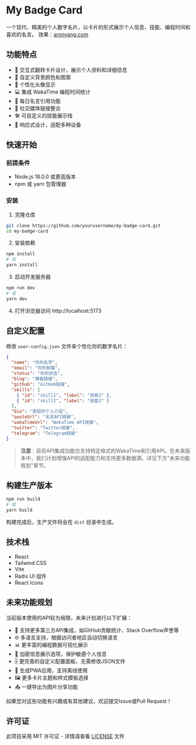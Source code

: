 # My Badge Card

一个现代、精美的个人数字名片，以卡片的形式展示个人信息、技能、编程时间和喜欢的名言。
效果：[aronyang.com](https://aronyang.com)


## 功能特点

- 🔄 交互式翻转卡片设计，展示个人资料和详细信息
- 🎨 自定义背景颜色和图案
- 👤 个性化头像显示
- 💻 集成 WakaTime 编程时间统计
- 💬 每日名言引用功能
- 🔗 社交媒体链接整合
- 🛠️ 可自定义的技能展示栈
- 📱 响应式设计，适配多种设备

## 快速开始

### 前提条件

- Node.js 18.0.0 或更高版本
- npm 或 yarn 包管理器

### 安装

1. 克隆仓库

```bash
git clone https://github.com/yourusername/my-badge-card.git
cd my-badge-card
```

2. 安装依赖

```bash
npm install
# 或
yarn install
```

3. 启动开发服务器

```bash
npm run dev
# 或
yarn dev
```

4. 打开浏览器访问 http://localhost:5173

## 自定义配置

修改 `user-config.json` 文件来个性化你的数字名片：

```json
{
  "name": "你的名字",
  "email": "你的邮箱",
  "status": "你的状态",
  "blog": "博客链接",
  "github": "GitHub链接",
  "skills": [
    { "id": "skill1", "label": "技能1" },
    { "id": "skill2", "label": "技能2" }
  ],
  "bio": "简短的个人介绍",
  "quoteUrl": "名言API链接",
  "wakaTimeUrl": "WakaTime API链接",
  "twitter": "Twitter链接",
  "telegram": "Telegram链接"
}
```

> **注意**：目前API集成功能仅支持特定格式的WakaTime和引用API。在未来版本中，我们计划增强API的适配能力和支持更多数据源。详见下方"未来功能规划"章节。

## 构建生产版本

```bash
npm run build
# 或
yarn build
```

构建完成后，生产文件将会在 `dist` 目录中生成。

## 技术栈

- React
- Tailwind CSS
- Vite
- Radix UI 组件
- React Icons

## 未来功能规划

当前版本使用的API较为局限，未来计划进行以下扩展：

- 🔌 支持更多第三方API集成，如GitHub贡献统计、Stack Overflow声誉等
- 🌐 多语言支持，根据访问者地区自动切换语言
- 📊 更丰富的编程数据可视化展示
- 🔐 加密信息展示选项，保护敏感个人信息
- 🎚️ 更完善的自定义配置面板，无需修改JSON文件
- 📱 生成PWA应用，支持离线使用
- 🖼️ 更多卡片主题和样式模板选择
- 📤 一键导出为图片分享功能

如果您对这些功能有兴趣或有其他建议，欢迎提交Issue或Pull Request！

## 许可证

此项目采用 MIT 许可证 - 详情请查看 [LICENSE](LICENSE) 文件